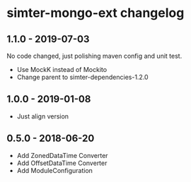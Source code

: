 # simter-mongo-ext changelog

## 1.1.0 - 2019-07-03

No code changed, just polishing maven config and unit test.

- Use MockK instead of Mockito
- Change parent to simter-dependencies-1.2.0

## 1.0.0 - 2019-01-08

- Just align version

## 0.5.0 - 2018-06-20

- Add ZonedDataTime Converter
- Add OffsetDataTime Converter
- Add ModuleConfiguration